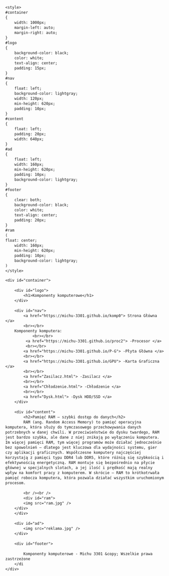 <!DOCTYPE HTML>
<html lang="pl">
<head>
	<meta charset="utf-8" />
	<title>Komponenty komputerowe </title>
	<meta name="description" content="Serwis prezentuje komponenty komputerowe. Sprawdź, czy znasz je wszystkie" />
	<meta name="keywords" content="komputery, procesory, karty greficzne, GPU, CPU , płyta główna, ziemniak" />
	<meta http-equiv="X-UA-Compatible" content="IE=edge,chrome=1" />
	
	<style>
	#container
	{
		width: 1000px;
		margin-left: auto;
		margin-right: auto;
	}
	#logo
	{
		background-color: black;
		color: white;
		text-align: center;
		padding: 15px;
	}
	#nav
	{
		float: left;
		background-color: lightgray;
		width: 120px;
		min-height: 620px;
		padding: 10px;
	}
	#content
	{
		float: left;
		padding: 20px;
		width: 640px;
	}
	#ad
	{
		float: left;
		width: 160px;
		min-height: 620px;
		padding: 10px;
		background-color: lightgray;
	}
	#footer
	{
		clear: both;
		background-color: black;
		color: white;
		text-align: center;
		padding: 20px;
	}	
	#ram
	(
	float: center;
		width: 160px;
		min-height: 620px;
		padding: 10px;
		background-color: lightgray;
	)
	</style>

</head>

<body>

	<div id="container">
	
		<div id="logo">
			<h1>Komponenty komputerowe</h1>
		</div>
	
		<div id="nav">
		    <a href="https://michu-3301.github.io/komp0"> Strona Główna </a>   
			<br></br>
		Komponenty komputera: 
				<br></br>
			 <a href="https://michu-3301.github.io/proc2"> -Procesor </a> 
			 <br></br>
			<a href="https://michu-3301.github.io/P-G"> -Płyta Główna </a>   
			<br></br>
			<a href="https://michu-3301.github.io/GPU"> -Karta Graficzna </a>  
			<br></br>
			<a href="Zasilacz.html"> -Zasilacz </a>   
			<br></br>
			<a href="Chłodzenie.html"> -Chłodzenie </a>   
			<br></br>
			<a href="Dysk.html"> -Dysk HDD/SSD </a> 
		</div>
		
		<div id="content">
			<h2>Pamięć RAM – szybki dostęp do danych</h2>
			RAM (ang. Random Access Memory) to pamięć operacyjna komputera, która służy do tymczasowego przechowywania danych potrzebnych w danej chwili. W przeciwieństwie do dysku twardego, RAM jest bardzo szybka, ale dane z niej znikają po wyłączeniu komputera. Im więcej pamięci RAM, tym więcej programów może działać jednocześnie bez spowolnień – dlatego jest kluczowa dla wydajności systemu, gier czy aplikacji graficznych. Współczesne komputery najczęściej korzystają z pamięci typu DDR4 lub DDR5, które różnią się szybkością i efektywnością energetyczną. RAM montuje się bezpośrednio na płycie głównej w specjalnych slotach, a jej ilość i prędkość mają realny wpływ na komfort pracy z komputerem. W skrócie – RAM to krótkotrwała pamięć robocza komputera, która pozwala działać wszystkim uruchomionym procesom.
			 
			<br /><br />			
			<div id="ram">
			<img src="ram.jpg" />
		</div>
		</div>
		
		<div id="ad">
			<img src="reklama.jpg" />
		</div>
		
		<div id="footer">
	
			Komponenty komputerowe - Michu 3301 &copy; Wszelkie prawa zastrzeżone
		</di
	</div>

</body>
</html>
